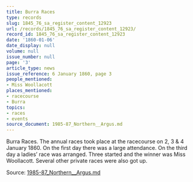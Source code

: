 ```yaml
---
title: Burra Races
type: records
slug: 1845_76_sa_register_content_12923
url: /records/1845_76_sa_register_content_12923/
record_id: 1845_76_sa_register_content_12923
date: '1860-01-06'
date_display: null
volume: null
issue_number: null
page: '3'
article_type: news
issue_reference: 6 January 1860, page 3
people_mentioned:
- Miss Woollacott
places_mentioned:
- racecourse
- Burra
topics:
- races
- events
source_document: 1985-87_Northern__Argus.md
---
```


Burra Races.  The annual races took place at the racecourse on 2, 3 & 4 January 1860.  On the first day there was a large attendance.  On the third day a ladies’ race was arranged.  Three started and the winner was Miss Woollacott.  Several other private races were also got up.

Source: [1985-87_Northern__Argus.md](/downloads/markdown/1985-87_Northern__Argus.md)
